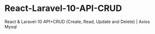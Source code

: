 # React-Laravel-10-API-CRUD
React &amp; Laravel-10 API+CRUD (Create, Read, Update and Delete) | Axios Mysql
